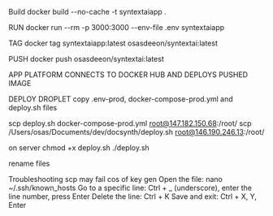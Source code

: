 Build
 docker build --no-cache -t syntextaiapp .  

 RUN
 docker run --rm -p 3000:3000 --env-file .env syntextaiapp
 
 TAG
 docker tag syntextaiapp:latest osasdeeon/syntextai:latest

 PUSH
 docker push osasdeeon/syntextai:latest    

 APP PLATFORM CONNECTS TO DOCKER HUB AND DEPLOYS PUSHED IMAGE 

DEPLOY DROPLET
copy .env-prod, docker-compose-prod.yml and deploy.sh files

scp deploy.sh docker-compose-prod.yml root@147.182.150.68:/root/
scp /Users/osas/Documents/dev/docsynth/deploy.sh root@146.190.246.13:/root/

on server
chmod +x deploy.sh
./deploy.sh

rename files

Troubleshooting
scp may fail cos of key gen
Open the file: nano ~/.ssh/known_hosts
Go to a specific line: Ctrl + _ (underscore), enter the line number, press Enter
Delete the line: Ctrl + K
Save and exit: Ctrl + X, Y, Enter 
